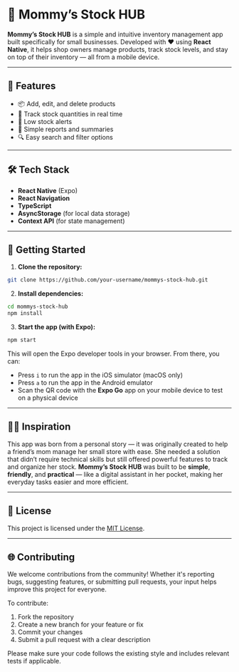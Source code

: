 # 💼 Mommy’s Stock HUB

**Mommy’s Stock HUB** is a simple and intuitive inventory management app built specifically for small businesses. Developed with ❤️ using **React Native**, it helps shop owners manage products, track stock levels, and stay on top of their inventory — all from a mobile device.

---

## 📱 Features

- 📦 Add, edit, and delete products
- 🧮 Track stock quantities in real time
- 🔔 Low stock alerts
- 🧾 Simple reports and summaries
- 🔍 Easy search and filter options

---

## 🛠 Tech Stack

- **React Native** (Expo)
- **React Navigation**
- **TypeScript**
- **AsyncStorage** (for local data storage)
- **Context API** (for state management)

---

## 🚀 Getting Started

1. **Clone the repository:**

```bash
git clone https://github.com/your-username/mommys-stock-hub.git
```

2. **Install dependencies:**

```bash
cd mommys-stock-hub
npm install
```

3. **Start the app (with Expo):**

```bash
npm start
```

This will open the Expo developer tools in your browser. From there, you can:

- Press `i` to run the app in the iOS simulator (macOS only)
- Press `a` to run the app in the Android emulator
- Scan the QR code with the **Expo Go** app on your mobile device to test on a physical device

---

## 👩‍👦 Inspiration

This app was born from a personal story — it was originally created to help a friend’s mom manage her small store with ease. She needed a solution that didn’t require technical skills but still offered powerful features to track and organize her stock. **Mommy’s Stock HUB** was built to be **simple**, **friendly**, and **practical** — like a digital assistant in her pocket, making her everyday tasks easier and more efficient.

---

## 📄 License

This project is licensed under the [MIT License](LICENSE).

---

## 🌐 Contributing

We welcome contributions from the community! Whether it's reporting bugs, suggesting features, or submitting pull requests, your input helps improve this project for everyone.

To contribute:

1. Fork the repository
2. Create a new branch for your feature or fix
3. Commit your changes
4. Submit a pull request with a clear description

Please make sure your code follows the existing style and includes relevant tests if applicable.
